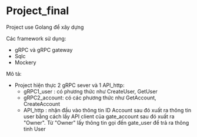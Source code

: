 # Project_final

Project use Golang để xây dựng 

Các framework sử dụng:
+ gRPC và gRPC gateway
+ Sqlc 
+ Mockery 

Mô tả: 

- Project hiện thực 2 gRPC sever và 1 API_http:
    + gRPC1_user : có phương thức như CreateUser, GetUser
    + gRPC2_account: có các phương thức như GetAccount, CreateAccount
    + API_http : nhận đầu vào thông tin ID Account sau đó xuất ra thông tin user bằng cách lấy API client của gate_account sau đó xuất ra "Owner". Từ "Owner" lấy thông tin gọi đến gate_user để trả ra thông tinh User
  